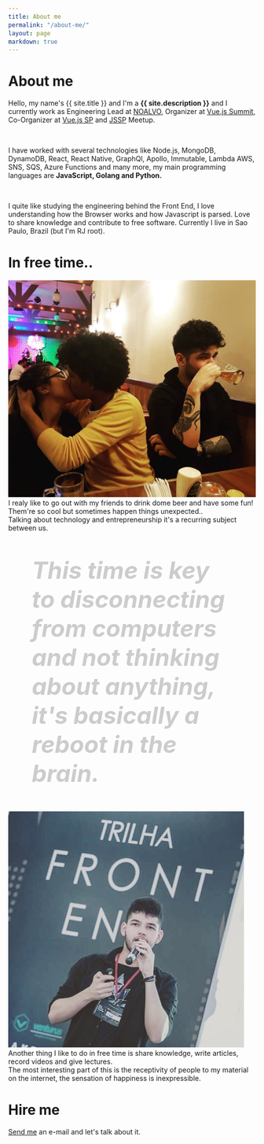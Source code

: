 ```yaml
---
title: About me
permalink: "/about-me/"
layout: page
markdown: true
---
```


# About me

Hello, my name's {{ site.title }} and I'm a **{{ site.description }}** and I currently work as Engineering Lead at [NOALVO](https://midianoalvo.com.br/), Organizer at [Vue.js Summit](https://vuejssummit.com/), Co-Organizer at [Vue.js SP](https://www.meetup.com/VueJS-SP) and [JSSP](https://www.meetup.com/Javascript-SP) Meetup.

<br />

I have worked with several technologies like Node.js, MongoDB, DynamoDB, React, React Native, GraphQl, Apollo, Immutable, Lambda AWS, SNS, SQS, Azure Functions and many more, my main programming languages are **JavaScript, Golang and Python.**

<br />

I quite like studying the engineering behind the Front End, I love understanding how the Browser works and how Javascript is parsed. Love to share knowledge and contribute to free software. Currently I live in Sao Paulo, Brazil (but I'm RJ root).  

# In free time..

<p class="content-image-left">
  <img src="/assets/img/vela.jpg">
    I realy like to go out with my friends to drink dome beer and have some fun! <br />
    Them're so cool but sometimes happen things unexpected.. <br />
    Talking about technology and entrepreneurship it's a recurring subject between us. 
</p>

<p style="margin: 3rem; color: #ccc; font-size: 3rem; font-weight: 700">
  <i>
    This time is key to disconnecting from computers and not thinking about anything, it's basically a reboot in the brain.
  </i>
</p>

<p class="content-image-right">
  <img src="/assets/img/talk5.jpg">
    Another thing I like to do in free time is share knowledge, write articles, record videos and give lectures. <br />
    The most interesting part of this is the receptivity of people to my material on the internet, the sensation of happiness is inexpressible.
</p>

# Hire me

<p style="width: 100%; text-align: left">
  <a href="mailto:hello@igorluiz.me">Send me</a>
  an e-mail and let's talk about it.
</p>